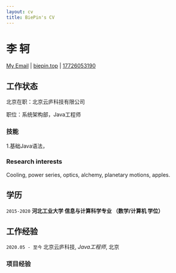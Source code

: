 ```yaml
---
layout: cv
title: BiePin's CV
---
```

# 李 轲

<div id="webaddress">
<a href="biepin@outlook.com">My Email</a>
| <a href="http://biepin.top">biepin.top</a>
| <a href="17726053190">17726053190</a>
</div>


## 工作状态

北京在职：北京云庐科技有限公司

职位：系统架构部，Java工程师

### 技能

1.基础Java语法，


### Research interests

Cooling, power series, optics, alchemy, planetary motions, apples.


## 学历 

`2015-2020`
__河北工业大学 信息与计算科学专业 （数学/计算机 学位）__

## 工作经验

`2020.05 - 至今`
北京云庐科技, *Java工程师*, 北京

### 项目经验



<!-- ### Footer

Last updated: 12 2020 -->


